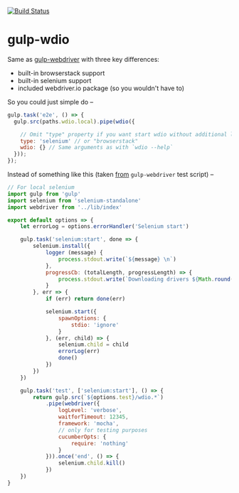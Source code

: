 [![Build Status](https://travis-ci.org/markelog/gulp-wdio.svg?branch=master)](https://travis-ci.org/markelog/gulp-wdio)

# gulp-wdio

Same as [gulp-webdriver](https://github.com/webdriverio/gulp-webdriver) with three key differences:
- built-in browserstack support
- built-in selenium support
- included webdriver.io package (so you wouldn't have to)

So you could just simple do –
```js
gulp.task('e2e', () => {
  gulp.src(paths.wdio.local).pipe(wdio({

    // Omit "type" property if you want start wdio without additional layers
    type: 'selenium' // or "browserstack"
    wdio: {} // Same arguments as with `wdio --help`
  }));
});
```

Instead of something like this (taken [from](https://github.com/webdriverio/gulp-webdriver/blob/72c088ece031c70e568296583ef6170bec4ac58d/gulp/test.js) `gulp-webdriver` test script) –
```js
// For local selenium
import gulp from 'gulp'
import selenium from 'selenium-standalone'
import webdriver from '../lib/index'

export default options => {
    let errorLog = options.errorHandler('Selenium start')

    gulp.task('selenium:start', done => {
        selenium.install({
            logger (message) {
                process.stdout.write(`${message} \n`)
            },
            progressCb: (totalLength, progressLength) => {
                process.stdout.write(`Downloading drivers ${Math.round(progressLength / totalLength * 100)}% \r`)
            }
        }, err => {
            if (err) return done(err)

            selenium.start({
                spawnOptions: {
                    stdio: 'ignore'
                }
            }, (err, child) => {
                selenium.child = child
                errorLog(err)
                done()
            })
        })
    })

    gulp.task('test', ['selenium:start'], () => {
        return gulp.src(`${options.test}/wdio.*`)
            .pipe(webdriver({
                logLevel: 'verbose',
                waitforTimeout: 12345,
                framework: 'mocha',
                // only for testing purposes
                cucumberOpts: {
                    require: 'nothing'
                }
            })).once('end', () => {
                selenium.child.kill()
            })
    })
}
```
